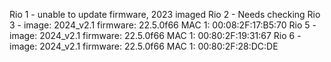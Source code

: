 Rio 1 - unable to update firmware, 2023 imaged
Rio 2 - Needs checking
Rio 3 - image: 2024_v2.1    firmware: 22.5.0f66    MAC 1: 00:08:2F:17:B5:70
Rio 5 - image: 2024_v2.1    firmware: 22.5.0f66    MAC 1: 00:80:2F:19:31:67
Rio 6 - image: 2024_v2.1    firmware: 22.5.0f66    MAC 1: 00:80:2F:28:DC:DE